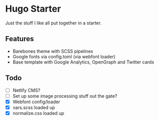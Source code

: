 # Hugo Starter

Just the stuff I like all put together in a starter.

## Features

- Barebones theme with SCSS pipelines
- Google fonts via config.toml (via webfont loader)
- Base template with Google Analytics, OpenGraph and Twitter cards

## Todo

- [ ] Netlify CMS?
- [ ] Set up some image processing stuff out the gate?
- [x] Webfont config/loader
- [x] vars.scss loaded up
- [x] normalize.css loaded up
